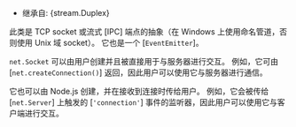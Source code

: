 <!-- YAML
added: v0.3.4
-->

* 继承自: {stream.Duplex}


此类是 TCP socket 或流式 [IPC] 端点的抽象（在 Windows 上使用命名管道，否则使用 Unix 域 socket）。 
它也是一个 [`EventEmitter`]。

`net.Socket` 可以由用户创建并且被直接用于与服务器进行交互。 
例如，它可由 [`net.createConnection()`] 返回，因此用户可以使用它与服务器进行通信。

它也可以由 Node.js 创建，并在接收到连接时传给用户。 
例如，它会被传给 [`net.Server`] 上触发的 [`'connection'`] 事件的监听器，因此用户可以使用它与客户端进行交互。


